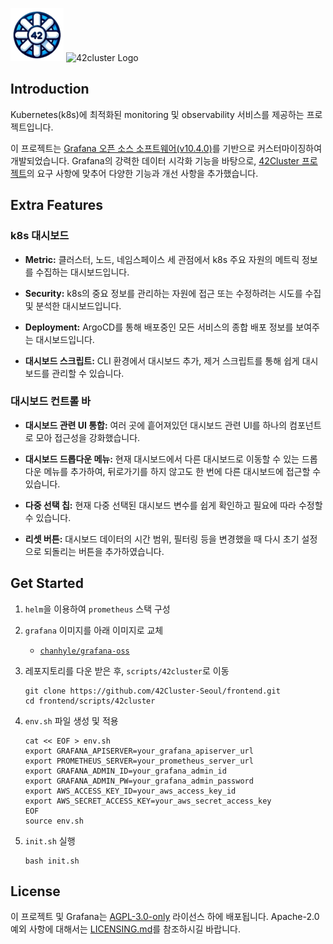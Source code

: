 ![42cluster Logo](public/img/42Cluster/banner-icon.png)
![42cluster Logo](public/img/42Cluster/banner.png)

## Introduction

Kubernetes(k8s)에 최적화된 monitoring 및 observability 서비스를 제공하는 프로젝트입니다.

이 프로젝트는 [Grafana 오픈 소스 소프트웨어(v10.4.0)](https://github.com/grafana/grafana/tree/v10.4.0)를 기반으로 커스터마이징하여 개발되었습니다. Grafana의 강력한 데이터 시각화 기능을 바탕으로, [42Cluster 프로젝트](https://github.com/42Cluster-Seoul)의 요구 사항에 맞추어 다양한 기능과 개선 사항을 추가했습니다.

## Extra Features

### k8s 대시보드

- **Metric:** 클러스터, 노드, 네임스페이스 세 관점에서 k8s 주요 자원의 메트릭 정보를 수집하는 대시보드입니다.

- **Security:** k8s의 중요 정보를 관리하는 자원에 접근 또는 수정하려는 시도를 수집 및 분석한 대시보드입니다.

- **Deployment:** ArgoCD를 통해 배포중인 모든 서비스의 종합 배포 정보를 보여주는 대시보드입니다.

- **대시보드 스크립트:** CLI 환경에서 대시보드 추가, 제거 스크립트를 통해 쉽게 대시보드를 관리할 수 있습니다.

### 대시보드 컨트롤 바

- **대시보드 관련 UI 통합:** 여러 곳에 흩어져있던 대시보드 관련 UI를 하나의 컴포넌트로 모아 접근성을 강화했습니다.

- **대시보드 드롭다운 메뉴:** 현재 대시보드에서 다른 대시보드로 이동할 수 있는 드롭다운 메뉴를 추가하여, 뒤로가기를 하지 않고도 한 번에 다른 대시보드에 접근할 수 있습니다.

- **다중 선택 칩:** 현재 다중 선택된 대시보드 변수를 쉽게 확인하고 필요에 따라 수정할 수 있습니다.

- **리셋 버튼:** 대시보드 데이터의 시간 범위, 필터링 등을 변경했을 때 다시 초기 설정으로 되돌리는 버튼을 추가하였습니다.

## Get Started

1. `helm`을 이용하여 `prometheus` 스택 구성

2. `grafana` 이미지를 아래 이미지로 교체

   - [`chanhyle/grafana-oss`](https://hub.docker.com/repository/docker/chanhyle/grafana-oss/general)

3. 레포지토리를 다운 받은 후, `scripts/42cluster`로 이동

   ```shell
   git clone https://github.com/42Cluster-Seoul/frontend.git
   cd frontend/scripts/42cluster
   ```

4. `env.sh` 파일 생성 및 적용

   ```shell
   cat << EOF > env.sh
   export GRAFANA_APISERVER=your_grafana_apiserver_url
   export PROMETHEUS_SERVER=your_prometheus_server_url
   export GRAFANA_ADMIN_ID=your_grafana_admin_id
   export GRAFANA_ADMIN_PW=your_grafana_admin_password
   export AWS_ACCESS_KEY_ID=your_aws_access_key_id
   export AWS_SECRET_ACCESS_KEY=your_aws_secret_access_key
   EOF
   source env.sh
   ```

5. `init.sh` 실행

   ```shell
   bash init.sh
   ```

## License

이 프로젝트 및 Grafana는 [AGPL-3.0-only](LICENSE) 라이선스 하에 배포됩니다. Apache-2.0 예외 사항에 대해서는 [LICENSING.md](https://github.com/grafana/grafana/blob/HEAD/LICENSING.md)를 참조하시길 바랍니다.

